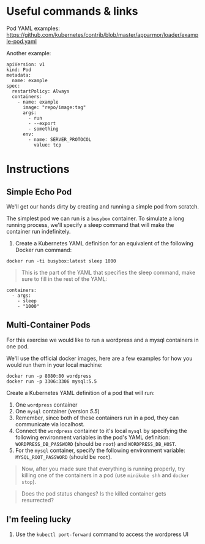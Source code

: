 # Useful commands & links

Pod YAML examples:
https://github.com/kubernetes/contrib/blob/master/apparmor/loader/example-pod.yaml

Another example:

```
apiVersion: v1
kind: Pod
metadata:
  name: example
spec:
  restartPolicy: Always
  containers:
    - name: example
      image: "repo/image:tag"
      args:
        - run
        - --export
        - something
      env:
        - name: SERVER_PROTOCOL
          value: tcp
```

# Instructions

## Simple Echo Pod

We'll get our hands dirty by creating and running a simple pod from scratch.

The simplest pod we can run is a `busybox` container. To simulate a long
running process, we'll specify a sleep command that will make the container run
indefinitely.

1. Create a Kubernetes YAML definition for an equivalent of the following
Docker run command:

```
docker run -ti busybox:latest sleep 1000
```

>This is the part of the YAML that specifies the sleep command, make sure to fill
in the rest of the YAML:

```
containers:
  - args:
    - sleep
    - "1000"
```

## Multi-Container Pods

For this exercise we would like to run a wordpress and a mysql containers in one
pod.

We'll use the official docker images, here are a few examples for how you would
run them in your local machine:

```
docker run -p 8080:80 wordpress
docker run -p 3306:3306 mysql:5.5
```

Create a Kubernetes YAML definition of a pod that will run:

1. One `wordpress` container
2. One `mysql` container (version *5.5*)
3. Remember, since both of these containers run in a pod, they can communicate via localhost.
4. Connect the `wordpress` container to it's local `mysql` by specifying the
following environment variables in the pod's YAML definition:
`WORDPRESS_DB_PASSWORD` (should be `root`) and `WORDPRESS_DB_HOST`.
5. For the `mysql` container, specify the following environment variable: `MYSQL_ROOT_PASSWORD` (should be `root`).

>Now, after you made sure that everything is running properly, try killing one of
the containers in a pod (use `minikube shh` and `docker stop`).

>Does the pod status changes? Is the killed container gets resurrected?

## I'm feeling lucky

1. Use the `kubectl port-forward` command to access the wordpress UI

